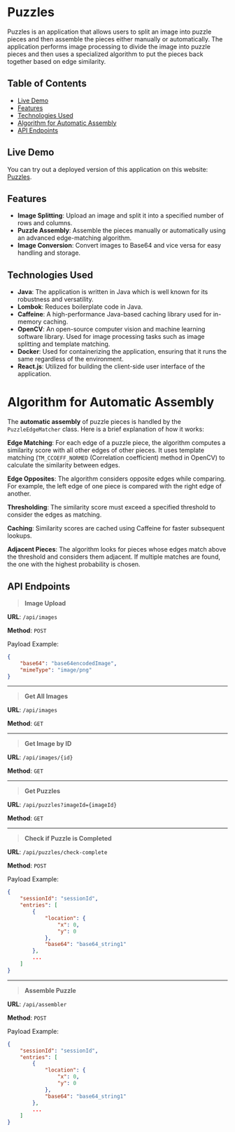 # Puzzles
Puzzles is an application that allows users to split an image into puzzle pieces and then assemble the pieces either manually or automatically. The application performs image processing to divide the image into puzzle pieces and then uses a specialized algorithm to put the pieces back together based on edge similarity.

## Table of Contents
* [Live Demo](#live-demo)
* [Features](#features)
* [Technologies Used](#technologies-used)
* [Algorithm for Automatic Assembly](#algorithm-for-automatic-assembly)
* [API Endpoints](#api-endpoints)

## Live Demo
You can try out a deployed version of this application on this website: [Puzzles](https://puzzles-fdnnnsri5q-lm.a.run.app/).

## Features
- **Image Splitting**: Upload an image and split it into a specified number of rows and columns.
- **Puzzle Assembly**: Assemble the pieces manually or automatically using an advanced edge-matching algorithm.
- **Image Conversion**: Convert images to Base64 and vice versa for easy handling and storage.

## Technologies Used
- **Java**: The application is written in Java which is well known for its robustness and versatility.
- **Lombok**: Reduces boilerplate code in Java.
- **Caffeine**: A high-performance Java-based caching library used for in-memory caching.
- **OpenCV**: An open-source computer vision and machine learning software library. Used for image processing tasks such as image splitting and template matching.
- **Docker**: Used for containerizing the application, ensuring that it runs the same regardless of the environment.
- **React.js**: Utilized for building the client-side user interface of the application.

# Algorithm for Automatic Assembly
The **automatic assembly** of puzzle pieces is handled by the ``PuzzleEdgeMatcher`` class. Here is a brief explanation of how it works:

**Edge Matching**: For each edge of a puzzle piece, the algorithm computes a similarity score with all other edges of other pieces. It uses template matching (``TM_CCOEFF_NORMED`` (Correlation coefficient) method in OpenCV) to calculate the similarity between edges.

**Edge Opposites**: The algorithm considers opposite edges while comparing. For example, the left edge of one piece is compared with the right edge of another.

**Thresholding**: The similarity score must exceed a specified threshold to consider the edges as matching.

**Caching**: Similarity scores are cached using Caffeine for faster subsequent lookups.

**Adjacent Pieces**: The algorithm looks for pieces whose edges match above the threshold and considers them adjacent. If multiple matches are found, the one with the highest probability is chosen.

## API Endpoints
> **Image Upload**

**URL**: ``/api/images``

**Method**: ``POST``

Payload Example:
```json
{
    "base64": "base64encodedImage",
    "mimeType": "image/png"
}
```
---
> **Get All Images**

**URL**: ``/api/images``

**Method**: ``GET``

---

> **Get Image by ID**

**URL**: ``/api/images/{id}``

**Method**: ``GET``

---
> **Get Puzzles**

**URL**: ``/api/puzzles?imageId={imageId}``

**Method**: ``GET``

---
> **Check if Puzzle is Completed**

**URL**: ``/api/puzzles/check-complete``

**Method**: ``POST``

Payload Example:
```json
{
    "sessionId": "sessionId",
    "entries": [
        {
            "location": {
                "x": 0,
                "y": 0
            },
            "base64": "base64_string1"
        },
        ...
    ]
}
```

---
> **Assemble Puzzle**
> 
**URL**: ``/api/assembler``

**Method**: ``POST``

Payload Example:
```json
{
    "sessionId": "sessionId",
    "entries": [
        {
            "location": {
                "x": 0,
                "y": 0
            },
            "base64": "base64_string1"
        },
        ...
    ]
}
```
